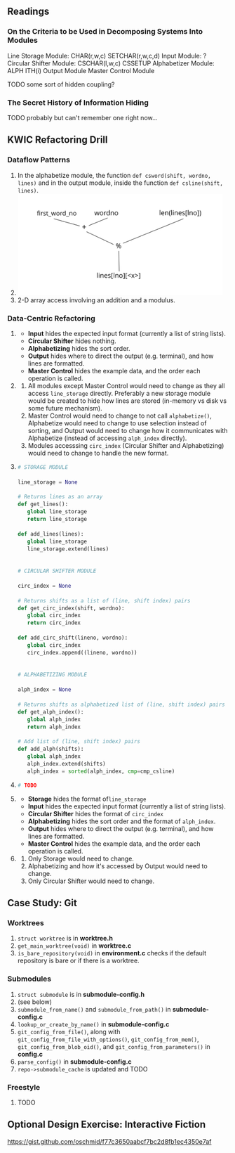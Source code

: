 ## Readings

### On the Criteria to be Used in Decomposing Systems Into Modules

Line Storage Module:
   CHAR(r,w,c)
   SETCHAR(r,w,c,d)
Input Module:
   ?
Circular Shifter Module:
   CSCHAR(l,w,c)
   CSSETUP
Alphabetizer Module:
   ALPH
   ITH(i)
Output Module
Master Control Module

TODO some sort of hidden coupling?

### The Secret History of Information Hiding

TODO probably but can't remember one right now...

## KWIC Refactoring Drill

### Dataflow Patterns

1. In the alphabetize module, the function `def csword(shift, wordno, lines)` and in the output module, inside the function `def csline(shift, lines)`.
1. ![Dataflow](https://github.com/oschmid/jkoppelwebcourse/raw/master/4-DataOverCode-Dataflow.png)
1. 2-D array access involving an addition and a modulus.

### Data-Centric Refactoring

1.
   - **Input** hides the expected input format (currently a list of string lists).
   - **Circular Shifter** hides nothing.
   - **Alphabetizing** hides the sort order.
   - **Output** hides where to direct the output (e.g. terminal), and how lines are formatted.
   - **Master Control** hides the example data, and the order each operation is called.
1. 
   1. All modules except Master Control would need to change as they all access `line_storage` directly. Preferably a new storage module would be created to hide how lines are stored (in-memory vs disk vs some future mechanism).
   1. Master Control would need to change to not call `alphabetize()`, Alphabetize would need to change to use selection instead of sorting, and Output would need to change how it communicates with Alphabetize (instead of accessing `alph_index` directly).
   1. Modules accesssing `circ_index` (Circular Shifter and Alphabetizing) would need to change to handle the new format.
1. 
   ```python
   # STORAGE MODULE
   
   line_storage = None
   
   # Returns lines as an array
   def get_lines():
      global line_storage
      return line_storage
   
   def add_lines(lines):
      global line_storage
      line_storage.extend(lines)
   
   
   # CIRCULAR SHIFTER MODULE
   
   circ_index = None
   
   # Returns shifts as a list of (line, shift index) pairs
   def get_circ_index(shift, wordno):
      global circ_index
      return circ_index
   
   def add_circ_shift(lineno, wordno):
      global circ_index
      circ_index.append((lineno, wordno))
   
   
   # ALPHABETIZING MODULE
   
   alph_index = None
   
   # Returns shifts as alphabetized list of (line, shift index) pairs
   def get_alph_index():
      global alph_index
      return alph_index
   
   # Add list of (line, shift index) pairs
   def add_alph(shifts):
      global alph_index
      alph_index.extend(shifts)
      alph_index = sorted(alph_index, cmp=cmp_csline)
   ```
1.
   ```python
   # TODO
   ```
1. 
   - **Storage** hides the format of`line_storage`
   - **Input** hides the expected input format (currently a list of string lists).
   - **Circular Shifter** hides the format of `circ_index`
   - **Alphabetizing** hides the sort order and the format of `alph_index`.
   - **Output** hides where to direct the output (e.g. terminal), and how lines are formatted.
   - **Master Control** hides the example data, and the order each operation is called.
1. 
   1. Only Storage would need to change.
   1. Alphabetizing and how it's accessed by Output would need to change.
   1. Only Circular Shifter would need to change.

## Case Study: Git

### Worktrees

1. `struct worktree` is in **worktree.h**
1. `get_main_worktree(void)` in **worktree.c**
1. `is_bare_repository(void)` in **environment.c** checks if the default repository is bare or if there is a worktree.

### Submodules

1. `struct submodule` is in **submodule-config.h**
1. (see below)
1. `submodule_from_name()` and `submodule_from_path()` in **submodule-config.c**
1. `lookup_or_create_by_name()` in **submodule-config.c**
1. `git_config_from_file()`, along with `git_config_from_file_with_options()`, `git_config_from_mem()`, `git_config_from_blob_oid()`, and `git_config_from_parameters()` in **config.c**
1. `parse_config()` in **submodule-config.c**
1. `repo->submodule_cache` is updated and TODO

### Freestyle

1. TODO

## Optional Design Exercise: Interactive Fiction

https://gist.github.com/oschmid/f77c3650aabcf7bc2d8fb1ec4350e7af
